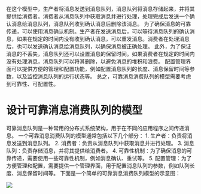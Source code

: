 在这个模型中，生产者将消息发送到消息队列，消息队列将消息存储起来，并将其提供给消费者。消费者从消息队列中获取消息并进行处理，处理完成后发送一个确认消息给消息队列，消息队列收到确认消息后删除该消息。 为了确保消息的可靠传递，可以使用消息确认机制。生产者在发送消息后，可以等待消息队列的确认消息，如果在规定的时间内没有收到确认消息，可以重发消息。消费者在处理消息后，也可以发送确认消息给消息队列，以确保消息被正确处理。 此外，为了保证消息的不丢失，消息队列还可以设置消息的保留时间。如果消费者在规定的时间内没有处理消息，消息队列可以将其删除，以避免消息的堆积和浪费。 配置管理界面可以提供方便的管理和配置功能，例如配置消息队列的长度、消息保留时间等参数，以及监控消息队列的运行状态等。 总之，可靠消息消费队列的模型需要考虑到可靠性、可配置性。

# 设计可靠消息消费队列的模型

可靠消息队列是一种常用的分布式系统架构，用于在不同的应用程序之间传递消息。 一个可靠消息消费队列的模型通常包括以下几个部分： 1. 生产者：负责将消息发送到消息队列。 2. 消费者：负责从消息队列中获取消息并进行处理。 3. 消息队列：负责存储消息，并将其提供给消费者。 4. 可靠性机制：为了确保消息的可靠传递，需要使用一些可靠性机制，例如消息确认、重试等。 5. 配置管理：为了方便管理和配置，需要提供一个管理界面，用于配置消息队列的参数，例如队列长度、消息保留时间等。 下面是一个简单的可靠消息消费队列模型的示意图：

![](D:\typora\Golang_Engineer\typora-user-images\生产消费者模型.png)
